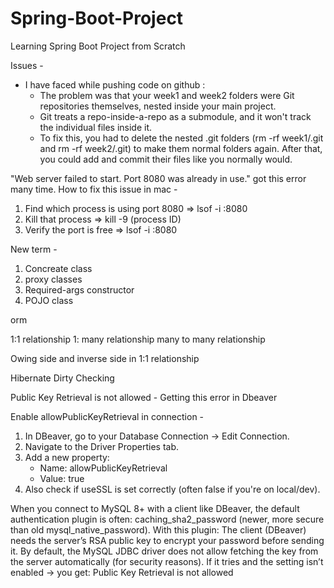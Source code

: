 # Spring-Boot-Project
Learning Spring Boot Project from Scratch 





Issues - 
- I have faced while pushing code on github :
   * The problem was that your week1 and week2 folders were Git repositories themselves, nested inside your main project.
   * Git treats a repo-inside-a-repo as a submodule, and it won't track the individual files inside it.
   * To fix this, you had to delete the nested .git folders (rm -rf week1/.git and rm -rf week2/.git) to make them normal folders again. After that, you could add and commit their files like you normally would.


"Web server failed to start. Port 8080 was already in use." got this error many time. 
How to fix this issue in mac - 
1. Find which process is using port 8080 => lsof -i :8080
2. Kill that process => kill -9 <PID> (process ID)
3. Verify the port is free => lsof -i :8080 
 

New term - 
1. Concreate class
2. proxy classes
3. Required-args constructor
4. POJO class


orm

1:1 relationship
1: many relationship
many to many relationship


Owing side and inverse side in 1:1 relationship

Hibernate Dirty Checking

Public Key Retrieval is not allowed - Getting this error in Dbeaver

Enable allowPublicKeyRetrieval in connection -
1. In DBeaver, go to your Database Connection → Edit Connection.
2. Navigate to the Driver Properties tab.
3. Add a new property:
   - Name: allowPublicKeyRetrieval
   - Value: true
4. Also check if useSSL is set correctly (often false if you're on local/dev).

When you connect to MySQL 8+ with a client like DBeaver, the default authentication plugin is often:
caching_sha2_password (newer, more secure than old mysql_native_password). 
With this plugin:
The client (DBeaver) needs the server’s RSA public key to encrypt your password before sending it.
By default, the MySQL JDBC driver does not allow fetching the key from the server automatically (for security reasons).
If it tries and the setting isn’t enabled → you get:
Public Key Retrieval is not allowed
